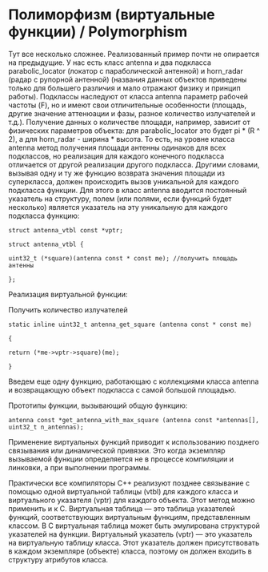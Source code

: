 # Полиморфизм (виртуальные функции) / Polymorphism
Тут все несколько сложнее. Реализованный пример почти не опирается на предыдущие. У нас есть класс antenna и два подкласса parabolic_locator (локатор с параболической антенной) и horn_radar (радар с рупорной антенной) (названия данных объектов приведены только для большего различия и мало отражают физику и принцип работы). Подклассы наследуют от класса antenna параметр рабочей частоты (F), но и имеют свои отличительные особенности (площадь, другие значение аттенюации и фазы, разное количество излучателей и т.д.). Получение данных о количестве площади, например, зависит от физических параметров объекта: для parabolic_locator это будет pi * (R ^ 2), а для horn_radar - ширина * высота. То есть, на уровне класса antenna метод получения площади антенны одинаков для всех подклассов, но реализация для каждого конечного подкласса отличается от другой реализации другого подкласса. Другими словами, вызывая одну и ту же функцию возврата значения площади из суперкласса, должен происходить вызов уникальной для каждого подкласса функции. Для этого в класс antenna вводится постоянный указатель на структуру, полем (или полями, если функций будет несколько) является указатель на эту уникальную для каждого подкласса функцию:


`struct antenna_vtbl const *vptr;`

`struct antenna_vtbl {`
	
	uint32_t (*square)(antenna const * const me); //получить площадь антенны	
  
`};`

Реализация виртуальной функции:

Получить количество излучателей

`static inline uint32_t antenna_get_square (antenna const * const me)`

`{`

	return (*me->vptr->square)(me);  
    
`}`

Введем еще одну функцию, работающаю с коллекциями класса antenna и возвращающую объект подкласса с самой большой площадью.

Прототипы функции, вызывающий общую функцию:

`antenna const *get_antenna_with_max_square (antenna const *antennas[], uint32_t n_antennas);`

Применение виртуальных функций приводит к использованию позднего связывания или динамической привязки. Это когда экземпляр вызываемой функции определяется не в процессе компиляции и линковки, а при выполнении программы.

Практически все компиляторы C++ реализуют позднее связывание с помощью одной виртуальной таблицы (vtbl) для каждого класса и виртуального указателя (vptr) для каждого объекта. Этот метод можно применить и к C. Виртуальная таблица — это таблица указателей функций, соответствующих виртуальным функциям, представленным классом. В C виртуальная таблица может быть эмулирована структурой указателей на функции. Виртуальный указатель (vptr) — это указатель на виртуальную таблицу класса. Этот указатель должен присутствовать в каждом экземпляре (объекте) класса, поэтому он должен входить в структуру атрибутов класса.
